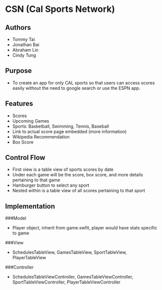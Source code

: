 CSN (Cal Sports Network)
========================

Authors
-------
* Tommy Tai
* Jonathan Bai
* Abraham Lin
* Cindy Tung

Purpose
-------
* To create an app for only CAL sports so that users can access scores easily without the need to google search or use the ESPN app.

Features
--------
* Scores
* Upcoming Games
* Sports: Basketball, Swimming, Tennis, Baseball
* Link to actual score page embedded (more information)
* Wikipedia Recommendation
* Box Score

Control Flow
------------
* First view is a table view of sports scores by date
* Under each game will be the score, box score, and more details pertaining to that game
* Hamburger button to select any sport
* Nested within is a table view of all scores pertaining to that sport

Implementation
--------------

###Model
* Player object, inherit from game.swfit, player would have stats specific to game

###View
* SchedulesTableView, GamesTableView, SportTableView, PlayerTableView

###Controller
* SchedulesTableViewController, GamesTableViewController, SportTableViewController, PlayerTableViewController
